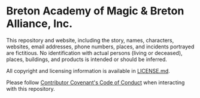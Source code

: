 # Breton Academy of Magic & Breton Alliance, Inc.

This repository and website, including the story, names, characters, websites, email addresses, phone numbers, places, and incidents portrayed are fictitious. No identification with actual persons (living or deceased), places, buildings, and products is intended or should be inferred.

All copyright and licensing information is available in [LICENSE.md](https://github.com/bretonalliance/bretonalliance.github.io/blob/main/LICENSE.md).

Please follow [Contributor Covenant's Code of Conduct](https://contributor-covenant.org) when interacting with this repository.
